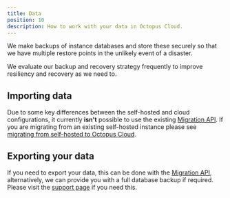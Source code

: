 ```yaml
---
title: Data
position: 10
description: How to work with your data in Octopus Cloud.
---
```


We make backups of instance databases and store these securely so that we have multiple restore points in the unlikely event of a disaster.

We evaluate our backup and recovery strategy frequently to improve resiliency and recovery as we need to.

## Importing data

Due to some key differences between the self-hosted and cloud configurations, it currently **isn't** possible to use the existing [Migration API](/docs/octopus-rest-api/migration-api/index.md). If you are migrating from an existing self-hosted instance please see [migrating from self-hosted to Octopus Cloud](/docs/octopus-cloud/migrations.md).

## Exporting your data

If you need to export your data, this can be done with the [Migration API](/docs/octopus-rest-api/migration-api/index.md), alternatively, we can provide you with a full database backup if required. Please visit the [support page](https://octopus.com/support) if you need this.
